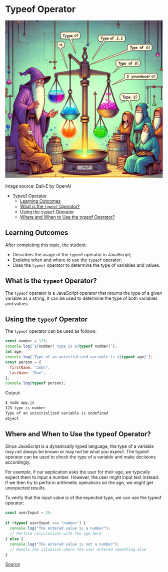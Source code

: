 # Typeof Operator

![Typeof](typeof.webp)

Image source: Dall-E by OpenAI

- [Typeof Operator](#typeof-operator)
  - [Learning Outcomes](#learning-outcomes)
  - [What is the `typeof` Operator?](#what-is-the-typeof-operator)
  - [Using the `typeof` Operator](#using-the-typeof-operator)
  - [Where and When to Use the typeof Operator?](#where-and-when-to-use-the-typeof-operator)

## Learning Outcomes

After completing this topic, the student:

- Describes the usage of the `typeof` operator in JavaScript;
- Explains when and where to use the `typeof` operator;
- Uses the `typeof` operator to determine the type of variables and values.

## What is the `typeof` Operator?

The `typeof` operator is a JavaScript operator that returns the type of a given variable as a string. It can be used to determine the type of both variables and values.

## Using the `typeof` Operator

The `typeof` operator can be used as follows:

```javascript
const number = 123;
console.log(`${number} type is ${typeof number}`);
let age;
console.log(`Type of an uninitialized variable is ${typeof age}`);
const person = {
  firstName: "John",
  lastName: "Doe",
};
console.log(typeof person);
```

Output:

```bash
$ node app.js
123 type is number
Type of an uninitialized variable is undefined
object

```

## Where and When to Use the typeof Operator?

Since JavaScript is a dynamically typed language, the type of a variable may not always be known or may not be what you expect. The typeof operator can be used to check the type of a variable and make decisions accordingly.

For example, if our application asks the user for their age, we typically expect them to input a number. However, the user might input text instead. If we then try to perform arithmetic operations on the age, we might get unexpected results.

To verify that the input value is of the expected type, we can use the typeof operator:

```javascript
const userInput = 25;

if (typeof userInput === "number") {
  console.log("The entered value is a number");
  // Perform calculations with the age here
} else {
  console.log("The entered value is not a number");
  // Handle the situation where the user entered something else
}
```

[Source](https://developer.mozilla.org/en-US/docs/Web/JavaScript/Reference/Operators/typeof)
